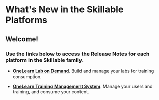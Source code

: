 # What's New in the Skillable Platforms

## Welcome! 

### Use the links below to access the Release Notes for each platform in the Skillable family.

- [**OneLearn Lab on Demand**](/lod/whats-new.md). Build and manage your labs for training consumption.

- [**OneLearn Training Management System**](/tms/whats-new.md). Manage your users and training, and consume your content.
